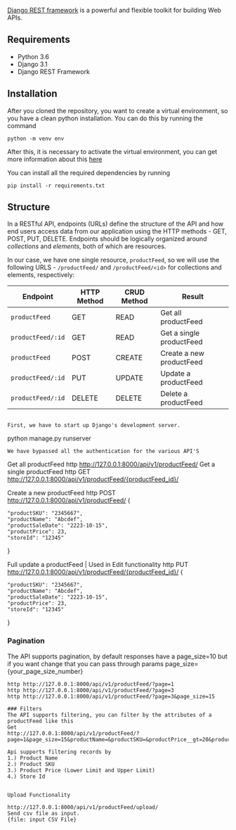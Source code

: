 [Django REST framework](http://www.django-rest-framework.org/) is a powerful and flexible toolkit for building Web APIs.

## Requirements
- Python 3.6
- Django 3.1
- Django REST Framework

## Installation
After you cloned the repository, you want to create a virtual environment, so you have a clean python installation.
You can do this by running the command
```
python -m venv env
```

After this, it is necessary to activate the virtual environment, you can get more information about this [here](https://docs.python.org/3/tutorial/venv.html)

You can install all the required dependencies by running
```
pip install -r requirements.txt
```

## Structure
In a RESTful API, endpoints (URLs) define the structure of the API and how end users access data from our application using the HTTP methods - GET, POST, PUT, DELETE. Endpoints should be logically organized around _collections_ and _elements_, both of which are resources.

In our case, we have one single resource, `productFeed`, so we will use the following URLS - `/productFeed/` and `/productFeed/<id>` for collections and elements, respectively:

Endpoint |HTTP Method | CRUD Method | Result
-- | -- |-- |--
`productFeed` | GET | READ | Get all productFeed
`productFeed/:id` | GET | READ | Get a single productFeed
`productFeed`| POST | CREATE | Create a new productFeed
`productFeed/:id` | PUT | UPDATE | Update a productFeed
`productFeed/:id` | DELETE | DELETE | Delete a productFeed


```

First, we have to start up Django's development server.
```
python manage.py runserver
```
We have bypassed all the authentication for the various API'S
```
Get all productFeed
http http://127.0.0.1:8000/api/v1/productFeed/ 
Get a single productFeed
http GET http://127.0.0.1:8000/api/v1/productFeed/{productFeed_id}/ 

Create a new productFeed
http POST http://127.0.0.1:8000/api/v1/productFeed/ 
{
    
    "productSKU": "2345667",
    "productName": "Abcdef",
    "productSaleDate": "2223-10-15",
    "productPrice": 23,
    "storeId": "12345"
}

Full update a productFeed | Used in Edit functionality
http PUT http://127.0.0.1:8000/api/v1/productFeed/{productFeed_id}/ 
{
    
    "productSKU": "2345667",
    "productName": "Abcdef",
    "productSaleDate": "2223-10-15",
    "productPrice": 23,
    "storeId": "12345"
}




### Pagination
The API supports pagination, by default responses have a page_size=10 but if you want change that you can pass through params page_size={your_page_size_number}
```
http http://127.0.0.1:8000/api/v1/productFeed/?page=1 
http http://127.0.0.1:8000/api/v1/productFeed/?page=3 
http http://127.0.0.1:8000/api/v1/productFeed/?page=3&page_size=15 

### Filters
The API supports filtering, you can filter by the attributes of a productFeed like this
Get 
http://127.0.0.1:8000/api/v1/productFeed/?page=1&page_size=15&productName=&productSKU=&productPrice__gt=20&productPrice__lt=30&storeId=12345

Api supports filtering records by 
1.) Product Name
2.) Product SKU
3.) Product Price (Lower Limit and Upper Limit)
4.) Store Id


Upload Functionality

http://127.0.0.1:8000/api/v1/productFeed/upload/
Send csv file as input.
{file: input CSV File}
